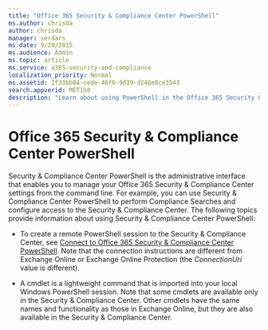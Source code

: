 ```yaml
---
title: "Office 365 Security & Compliance Center PowerShell"
ms.author: chrisda
author: chrisda
manager: serdars
ms.date: 9/29/2015
ms.audience: Admin
ms.topic: article
ms.service: o365-security-and-compliance
localization_priority: Normal
ms.assetid: 2f33bb84-cede-46f6-9d39-d246e8ce3543
search.appverid: MET150
description: "Learn about using PowerShell in the Office 365 Security & Compliance Center."
---
```


# Office 365 Security & Compliance Center PowerShell
Security & Compliance Center PowerShell is the administrative interface that enables you to manage your Office 365 Security & Compliance Center settings from the command line. For example, you can use Security & Compliance Center PowerShell to perform Compliance Searches and configure access to the Security & Compliance Center. The following topics provide information about using Security & Compliance Center PowerShell:
  
- To create a remote PowerShell session to the Security & Compliance Center, see [Connect to Office 365 Security & Compliance Center PowerShell](connect-to-scc-powershell/connect-to-scc-powershell.md). Note that the connection instructions are different from Exchange Online or Exchange Online Protection (the _ConnectionUri_ value is different).
    
- A cmdlet is a lightweight command that is imported into your local Windows PowerShell session. Note that some cmdlets are available only in the Security & Compliance Center. Other cmdlets have the same names and functionality as those in Exchange Online, but they are also available in the Security & Compliance Center.
    

